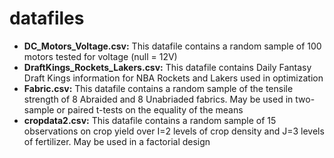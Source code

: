 # datafiles

* **DC_Motors_Voltage.csv:** This datafile contains a random sample of 100 motors tested for voltage (null = 12V)
* **DraftKings_Rockets_Lakers.csv:** This datafile contains Daily Fantasy Draft Kings information for NBA Rockets and Lakers used in optimization 
* **Fabric.csv:** This datafile contains a random sample of the tensile strength of 8 Abraided and 8 Unabriaded fabrics.  May be used in two-sample or paired t-tests on the equality of the means
* **cropdata2.csv:** This datafile contains a random sample of 15 observations on crop yield over I=2 levels of crop density and J=3 levels of fertilizer.  May be used in a factorial design
